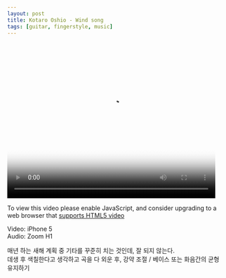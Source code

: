 ```yaml
---
layout: post
title: Kotaro Oshio - Wind song
tags: [guitar, fingerstyle, music]
---
```


<video id="my-video" class="video-js" controls preload="auto" width="480" height="360"
poster="http://media.astinchoi.com.akamaized.net/2016/video/20160127-kotaro_oshio-wind_song.png" data-setup="{}">
<source src="http://media.astinchoi.com.akamaized.net/2016/video/20160127-kotaro_oshio-wind_song.mp4" type='video/mp4'>
<p class="vjs-no-js">
  To view this video please enable JavaScript, and consider upgrading to a web browser that
  <a href="http://videojs.com/html5-video-support/" target="_blank">supports HTML5 video</a>
</p>
</video><p></p>

Video: iPhone 5  
Audio: Zoom H1  

매년 하는 새해 계획 중 기타를 꾸준히 치는 것인데, 잘 되지 않는다.  
데생 후 색칠한다고 생각하고 곡을 다 외운 후, 강약 조절 / 베이스 또는 화음간의 균형 유지하기  